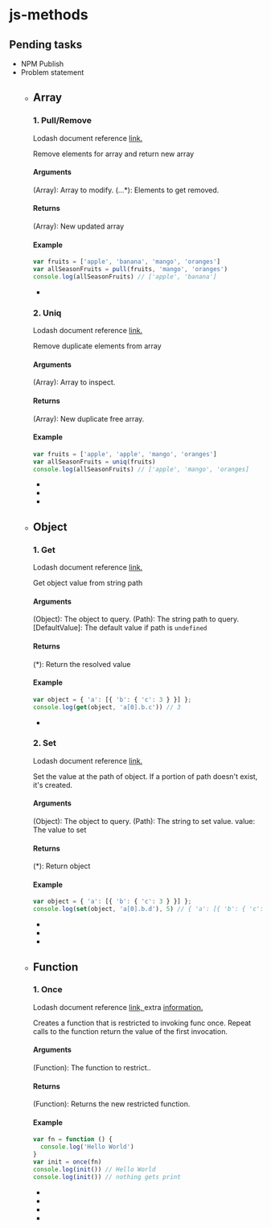 # js-methods

## Pending tasks
- NPM Publish 
- Problem statement 
  - Array
    - 
      ### 1. Pull/Remove 

      Lodash document reference [link.](https://lodash.com/docs/4.17.15#pull)

      Remove elements for array and return new array

      #### Arguments
      (Array): Array to modify.
      (...*): Elements to get removed.

      #### Returns
      (Array): New updated array

      #### Example
      ```javascript
      var fruits = ['apple', 'banana', 'mango', 'oranges']
      var allSeasonFruits = pull(fruits, 'mango', 'oranges')
      console.log(allSeasonFruits) // ['apple', 'banana']
      ```
    -
     ### 2. Uniq

      Lodash document reference [link.](https://lodash.com/docs/4.17.15#uniq)

      Remove duplicate elements from array

      #### Arguments
      (Array): Array to inspect.

      #### Returns
      (Array): New duplicate free array.

      #### Example
      ```javascript
      var fruits = ['apple', 'apple', 'mango', 'oranges']
      var allSeasonFruits = uniq(fruits)
      console.log(allSeasonFruits) // ['apple', 'mango', 'oranges]
      ```
    -
    -
    -
  - Object
    -
       ### 1. Get

      Lodash document reference [link.](https://lodash.com/docs/4.17.15#get)

      Get object value from string path

      #### Arguments
      (Object): The object to query.
      (Path): The string path to query.
      [DefaultValue]: The default value if path is ```undefined```
      #### Returns
      (*): Return the resolved value

      #### Example
      ```javascript
      var object = { 'a': [{ 'b': { 'c': 3 } }] };
      console.log(get(object, 'a[0].b.c')) // 3
      ```
    -
    ### 2. Set

    Lodash document reference [link.](https://lodash.com/docs/4.17.15#set)

    Set the value at the path of object. If a portion of path doesn't exist, it's created.

    #### Arguments
    (Object): The object to query. 
    (Path): The string to set value. 
    value: The value to set 
    #### Returns
    (*): Return object

    #### Example
    ```javascript
    var object = { 'a': [{ 'b': { 'c': 3 } }] };
    console.log(set(object, 'a[0].b.d'), 5) // { 'a': [{ 'b': { 'c': 3, d: 5 } }] }
      ```
    -
    -
    -
  - Function
    -
       ### 1. Once

      Lodash document reference [link, ](https://lodash.com/docs/4.17.15#once) extra [information.](https://dustinpfister.github.io/2017/12/04/lodash_once/)

      Creates a function that is restricted to invoking func once. Repeat calls to the function return the value of the first invocation.

      #### Arguments
      (Function): The function to restrict..
      #### Returns
      (Function): Returns the new restricted function.

      #### Example
      ```javascript
      var fn = function () {
        console.log('Hello World')
      }
      var init = once(fn)
      console.log(init()) // Hello World
      console.log(init()) // nothing gets print
      ```
    -
    -
    -
    -
